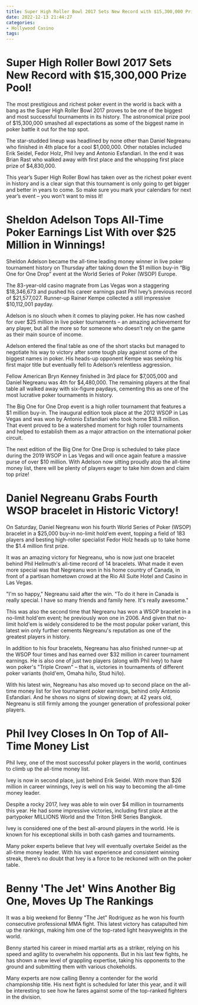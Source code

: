 ```yaml
---
title: Super High Roller Bowl 2017 Sets New Record with $15,300,000 Prize Pool!
date: 2022-12-13 21:44:27
categories:
- Hollywood Casino
tags:
---
```



#  Super High Roller Bowl 2017 Sets New Record with $15,300,000 Prize Pool!

The most prestigious and richest poker event in the world is back with a bang as the Super High Roller Bowl 2017 proves to be one of the biggest and most successful tournaments in its history. The astronomical prize pool of $15,300,000 smashed all expectations as some of the biggest name in poker battle it out for the top spot.

The star-studded lineup was headlined by none other than Daniel Negreanu who finished in 4th place for a cool $1,000,000. Other notables included Erik Seidel, Fedor Holz, Phil Ivey and Antonio Esfandiari. In the end it was Brian Rast who walked away with first place and the whopping first place prize of $4,830,000.

This year’s Super High Roller Bowl has taken over as the richest poker event in history and is a clear sign that this tournament is only going to get bigger and better in years to come. So make sure you mark your calendars for next year’s event – you won’t want to miss it!

#  Sheldon Adelson Tops All-Time Poker Earnings List With over $25 Million in Winnings!

Sheldon Adelson became the all-time leading money winner in live poker tournament history on Thursday after taking down the $1 million buy-in “Big One for One Drop” event at the World Series of Poker (WSOP) Europe.

The 83-year-old casino magnate from Las Vegas won a staggering $18,346,673 and pushed his career earnings past Phil Ivey’s previous record of $21,577,027. Runner-up Rainer Kempe collected a still impressive $10,112,001 payday.

Adelson is no slouch when it comes to playing poker. He has now cashed for over $25 million in live poker tournaments – an amazing achievement for any player, but all the more so for someone who doesn’t rely on the game as their main source of income.

Adelson entered the final table as one of the short stacks but managed to negotiate his way to victory after some tough play against some of the biggest names in poker. His heads-up opponent Kempe was seeking his first major title but eventually fell to Adelson’s relentless aggression.

Fellow American Bryn Kenney finished in 3rd place for $7,005,000 and Daniel Negreanu was 4th for $4,480,000. The remaining players at the final table all walked away with six-figure paydays, cementing this as one of the most lucrative poker tournaments in history.

The Big One for One Drop event is a high roller tournament that features a $1 million buy-in. The inaugural edition took place at the 2012 WSOP in Las Vegas and was won by Antonio Esfandiari who took home $18.3 million. That event proved to be a watershed moment for high roller tournaments and helped to establish them as a major attraction on the international poker circuit.

The next edition of the Big One for One Drop is scheduled to take place during the 2019 WSOP in Las Vegas and will once again feature a massive purse of over $10 million. With Adelson now sitting proudly atop the all-time money list, there will be plenty of players eager to take him down and claim top prize!

#  Daniel Negreanu Grabs Fourth WSOP bracelet in Historic Victory!

On Saturday, Daniel Negreanu won his fourth World Series of Poker (WSOP) bracelet in a $25,000 buy-in no-limit hold'em event, topping a field of 183 players and besting high-roller specialist Fedor Holz heads up to take home the $1.4 million first prize.

It was an amazing victory for Negreanu, who is now just one bracelet behind Phil Hellmuth's all-time record of 14 bracelets. What made it even more special was that Negreanu won in his home country of Canada, in front of a partisan hometown crowd at the Rio All Suite Hotel and Casino in Las Vegas.

"I'm so happy," Negreanu said after the win. "To do it here in Canada is really special. I have so many friends and family here. It's really awesome."

This was also the second time that Negreanu has won a WSOP bracelet in a no-limit hold'em event; he previously won one in 2006. And given that no-limit hold'em is widely considered to be the most popular poker variant, this latest win only further cements Negreanu's reputation as one of the greatest players in history.

In addition to his four bracelets, Negreanu has also finished runner-up at the WSOP four times and has earned over $32 million in career tournament earnings. He is also one of just two players (along with Phil Ivey) to have won poker's "Triple Crown" – that is, victories in tournaments of different poker variants (hold'em, Omaha hi/lo, Stud hi/lo).

With his latest win, Negreanu has also moved up to second place on the all-time money list for live tournament poker earnings, behind only Antonio Esfandiari. And he shows no signs of slowing down; at 42 years old, Negreanu is still firmly among the younger generation of professional poker players.

#  Phil Ivey Closes In On Top of All-Time Money List 

Phil Ivey, one of the most successful poker players in the world, continues to climb up the all-time money list.

Ivey is now in second place, just behind Erik Seidel. With more than $26 million in career winnings, Ivey is well on his way to becoming the all-time money leader.

Despite a rocky 2017, Ivey was able to win over $4 million in tournaments this year. He had some impressive victories, including first place at the partypoker MILLIONS World and the Triton SHR Series Bangkok.

Ivey is considered one of the best all-around players in the world. He is known for his exceptional skills in both cash games and tournaments.

Many poker experts believe that Ivey will eventually overtake Seidel as the all-time money leader. With his vast experience and consistent winning streak, there’s no doubt that Ivey is a force to be reckoned with on the poker table.

#  Benny 'The Jet' Wins Another Big One, Moves Up The Rankings

It was a big weekend for Benny "The Jet" Rodriguez as he won his fourth consecutive professional MMA fight. This latest victory has catapulted him up the rankings, making him one of the top-rated light heavyweights in the world.

Benny started his career in mixed martial arts as a striker, relying on his speed and agility to overwhelm his opponents. But in his last few fights, he has shown a new level of grappling expertise, taking his opponents to the ground and submitting them with various chokeholds.

Many experts are now calling Benny a contender for the world championship title. His next fight is scheduled for later this year, and it will be interesting to see how he fares against some of the top-ranked fighters in the division.